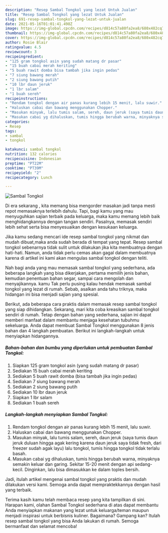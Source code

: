 ```yaml
---
description: "Resep Sambal Tongkol yang lezat Untuk Jualan"
title: "Resep Sambal Tongkol yang lezat Untuk Jualan"
slug: 691-resep-sambal-tongkol-yang-lezat-untuk-jualan
date: 2021-05-16T01:01:41.498Z
image: https://img-global.cpcdn.com/recipes/d814c57a80fa2ea8/680x482cq70/sambal-tongkol-foto-resep-utama.jpg
thumbnail: https://img-global.cpcdn.com/recipes/d814c57a80fa2ea8/680x482cq70/sambal-tongkol-foto-resep-utama.jpg
cover: https://img-global.cpcdn.com/recipes/d814c57a80fa2ea8/680x482cq70/sambal-tongkol-foto-resep-utama.jpg
author: Rosie Blair
ratingvalue: 4.5
reviewcount: 3
recipeingredient:
- "125 gram tongkol asin yang sudah matang dr pasar"
- "15 buah cabai merah keriting"
- "5 buah rawit domba bisa tambah jika ingin pedas"
- "7 siung bawang merah"
- "2 siung bawang putih"
- "10 lbr daun jeruk"
- "1 lbr salam"
- "1 buah sereh"
recipeinstructions:
- "Rendam tongkol dengan air panas kurang lebih 15 menit, lalu suwir."
- "Haluskan cabai dan bawang menggunakan Chopper."
- "Masukan minyak, lalu tumis salam, sereh, daun jeruk (saya tumis daun jeruk duluan hingga agak kering karena daun jeruk saya tidak fresh, dari freezer sudah agak layu) lalu tongkol, tumis hingga tongkol tidak terlalu basah."
- "Masukan cabai yg dihaluskan, tumis hingga berubah warna, minyaknya semakin keluar dan garing. Sekitar 15-20 menit dengan api sedang-kecil. Dinginkan, lalu bisa dimasukkan ke dalam toples bersih."
categories:
- Resep
tags:
- sambal
- tongkol

katakunci: sambal tongkol 
nutrition: 132 calories
recipecuisine: Indonesian
preptime: "PT22M"
cooktime: "PT39M"
recipeyield: "2"
recipecategory: Lunch

---
```



![Sambal Tongkol](https://img-global.cpcdn.com/recipes/d814c57a80fa2ea8/680x482cq70/sambal-tongkol-foto-resep-utama.jpg)

Di era  sekarang , kita memang bisa mengorder masakan jadi tanpa mesti repot memasaknya terlebih dahulu. Tapi, bagi kamu yang mau menyuguhkan sajian terbaik pada keluarga, maka kamu memang lebih baik menghidangkannya dengan tangan sendiri. Pasalnya, memasak sendiri lebih sehat serta bisa menyesuaikan dengan kesukaan keluarga.

Jika kamu sedang mencari ide resep sambal tongkol yang nikmat dan mudah dibuat,maka anda sudah berada di tempat yang tepat. Resep sambal tongkol  sebenarnya tidak sulit untuk dilakukan jika kita membuatnya dengan hati-hati. Namun, anda tidak perlu cemas akan gagal dalam membuatnya 
karena di artikel ini kami akan mengulas sambal tongkol dengan teliti.  



Nah bagi anda yang mau memasak sambal tongkol yang sederhana, ada beberapa langkah yang bisa dikerjakan, pertama memilih jenis bahan, kemudian penentuan bahan segar, sampai cara mengolah dan menyajikannya. kamu Tak perlu pusing kalau hendak memasak sambal tongkol yang lezat di rumah. Sebab, asalkan anda  tahu triknya, maka hidangan ini bisa menjadi sajian yang spesial.

Berikut, ada beberapa cara praktis  dalam memasak resep sambal tongkol yang siap dihidangkan. Sekarang, mari kita coba kreasikan sambal tongkol sendiri di rumah. Tetap dengan bahan yang sederhana, sajian ini dapat memberi manfaat dalam membantu menjaga kesehatan tubuhmu sekeluarga. Anda dapat membuat Sambal Tongkol menggunakan 8 jenis bahan dan 4 langkah pembuatan. Berikut ini langkah-langkah untuk menyiapkan hidangannya.

<!--inarticleads1-->

##### Bahan-bahan dan bumbu yang diperlukan untuk pembuatan Sambal Tongkol:

1. Siapkan 125 gram tongkol asin (yang sudah matang dr pasar)
1. Sediakan 15 buah cabai merah keriting
1. Sediakan 5 buah rawit domba (bisa tambah jika ingin pedas)
1. Sediakan 7 siung bawang merah
1. Sediakan 2 siung bawang putih
1. Sediakan 10 lbr daun jeruk
1. Siapkan 1 lbr salam
1. Sediakan 1 buah sereh




<!--inarticleads2-->

##### Langkah-langkah menyiapkan Sambal Tongkol:

1. Rendam tongkol dengan air panas kurang lebih 15 menit, lalu suwir.
1. Haluskan cabai dan bawang menggunakan Chopper.
1. Masukan minyak, lalu tumis salam, sereh, daun jeruk (saya tumis daun jeruk duluan hingga agak kering karena daun jeruk saya tidak fresh, dari freezer sudah agak layu) lalu tongkol, tumis hingga tongkol tidak terlalu basah.
1. Masukan cabai yg dihaluskan, tumis hingga berubah warna, minyaknya semakin keluar dan garing. Sekitar 15-20 menit dengan api sedang-kecil. Dinginkan, lalu bisa dimasukkan ke dalam toples bersih.




Jadi, itulah artikel mengenai  sambal tongkol  yang praktis dan mudah dilakukan versi kami. Semoga anda dapat mempraktekkannya dengan hasil yang terbaik. 

Terima kasih kamu telah membaca resep yang kita tampilkan di sini. Harapan kami, olahan  Sambal Tongkol sederhana di atas dapat membantu Anda menyiapkan makanan yang lezat untuk keluarga/teman maupun menjadi inspirasi untuk berbisnis kuliner. Bagaimana? Gampang kan? Itulah resep sambal tongkol yang bisa Anda lakukan di rumah. Semoga bermanfaat dan selamat mencoba!

